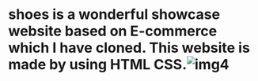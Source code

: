 # shoes is a wonderful showcase website based on E-commerce which I have cloned. This website is made by using HTML CSS.![img4](https://user-images.githubusercontent.com/109471788/210162315-a60e47c8-9041-48d7-a5b6-a92084b8ea28.jpg)
